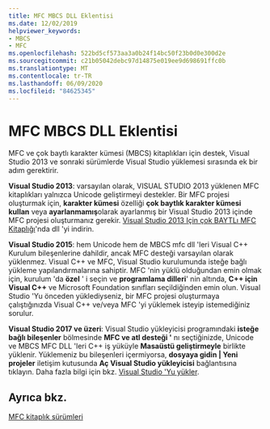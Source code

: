 ```yaml
---
title: MFC MBCS DLL Eklentisi
ms.date: 12/02/2019
helpviewer_keywords:
- MBCS
- MFC
ms.openlocfilehash: 522bd5cf573aa3a0b24f14bc50f23b0d0e300d2e
ms.sourcegitcommit: c21b05042debc97d14875e019ee9d698691ffc0b
ms.translationtype: MT
ms.contentlocale: tr-TR
ms.lasthandoff: 06/09/2020
ms.locfileid: "84625345"
---
```

# <a name="mfc-mbcs-dll-add-on"></a>MFC MBCS DLL Eklentisi

MFC ve çok baytlı karakter kümesi (MBCS) kitaplıkları için destek, Visual Studio 2013 ve sonraki sürümlerde Visual Studio yüklemesi sırasında ek bir adım gerektirir.

**Visual Studio 2013**: varsayılan olarak, VISUAL STUDIO 2013 yüklenen MFC kitaplıkları yalnızca Unicode geliştirmeyi destekler. Bir MFC projesi oluşturmak için, **karakter kümesi** özelliği **çok baytlık karakter kümesi kullan** veya **ayarlanmamış**olarak ayarlanmış bir Visual Studio 2013 içinde MFC projesi oluşturmanız gerekir. [Visual Studio 2013 Için çok BAYTLı MFC Kitaplığı](https://www.microsoft.com/download/details.aspx?id=40770)'nda dll 'yi indirin.

**Visual Studio 2015**: hem Unicode hem de MBCS mfc dll 'leri Visual C++ Kurulum bileşenlerine dahildir, ancak MFC desteği varsayılan olarak yüklenmez. Visual C++ ve MFC, Visual Studio kurulumunda isteğe bağlı yükleme yapılandırmalarına sahiptir. MFC 'nin yüklü olduğundan emin olmak için, kurulum 'da **özel** ' i seçin ve **programlama dilleri**' nin altında, **C++ için** **Visual C++** ve Microsoft Foundation sınıfları seçildiğinden emin olun. Visual Studio 'Yu önceden yüklediyseniz, bir MFC projesi oluşturmaya çalıştığınızda Visual C++ ve/veya MFC 'yi yüklemek isteyip istemediğiniz sorulur.

**Visual Studio 2017 ve üzeri**: Visual Studio yükleyicisi programındaki **isteğe bağlı bileşenler** bölmesinde **MFC ve atl desteği '** nı seçtiğinizde, Unicode ve MBCS MFC DLL 'leri C++ iş yüküyle **Masaüstü geliştirmeyle** birlikte yüklenir. Yüklemeniz bu bileşenleri içermiyorsa, **dosyaya gidin | Yeni projeler** iletişim kutusunda **Aç Visual Studio yükleyicisi** bağlantısına tıklayın. Daha fazla bilgi için bkz. [Visual Studio 'Yu yükler](/visualstudio/install/install-visual-studio).

## <a name="see-also"></a>Ayrıca bkz.

[MFC kitaplık sürümleri](mfc-library-versions.md)
